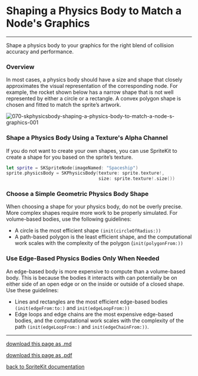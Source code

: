 # Shaping a Physics Body to Match a Node's Graphics

----------------------------

Shape a physics body to your graphics for the right blend of collision accuracy and performance.

### Overview

In most cases, a physics body should have a size and shape that closely approximates the visual representation of the corresponding node. For example, the rocket shown below has a narrow shape that is not well represented by either a circle or a rectangle. A convex polygon shape is chosen and fitted to match the sprite’s artwork.

![070-skphysicsbody-shaping-a-physics-body-to-match-a-node-s-graphics-001](/images/070-skphysicsbody-shaping-a-physics-body-to-match-a-node-s-graphics-001.png)

### Shape a Physics Body Using a Texture's Alpha Channel

If you do not want to create your own shapes, you can use SpriteKit to create a shape for you based on the sprite’s texture.

```swift
let sprite = SKSpriteNode(imageNamed: "Spaceship")
sprite.physicsBody = SKPhysicsBody(texture: sprite.texture!,
                                   size: sprite.texture!.size())
```

### Choose a Simple Geometric Physics Body Shape

When choosing a shape for your physics body, do not be overly precise. More complex shapes require more work to be properly simulated. For volume-based bodies, use the following guidelines:

- A circle is the most efficient shape `(init(circleOfRadius:))`
- A path-based polygon is the least efficient shape, and the computational work scales with the complexity of the polygon (`init(polygonFrom:))`

### Use Edge-Based Physics Bodies Only When Needed

An edge-based body is more expensive to compute than a volume-based body. This is because the bodies it interacts with can potentially be on either side of an open edge or on the inside or outside of a closed shape. Use these guidelines:

- Lines and rectangles are the most efficient edge-based bodies `(init(edgeFrom:to:)` and `init(edgeLoopFrom:))`
- Edge loops and edge chains are the most expensive edge-based bodies, and the computational work scales with the complexity of the path `(init(edgeLoopFrom:)` and `init(edgeChainFrom:))`.

--------------------------

[download this page as .md](https://raw.githubusercontent.com/retrokid/retrokid.github.io/master/tech_notes/spritekit_documentation/070-skphysicsbody-shaping-a-physics-body-to-match-a-node-s-graphics.md)

[download this page as .pdf](https://github.com/retrokid/retrokid.github.io/raw/master/tech_notes/spritekit_documentation/070-skphysicsbody-shaping-a-physics-body-to-match-a-node-s-graphics.pdf)

[back to SpriteKit documentation](./spritekit-documentation)
